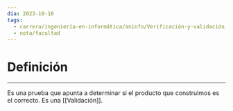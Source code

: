 ```yaml
---
dia: 2023-10-16
tags:
  - carrera/ingeniería-en-informática/aninfo/Verificación-y-validación
  - nota/facultad
---
```

# Definición
---
Es una prueba que apunta a determinar si el producto que construimos es el correcto. Es una [[Validación]].